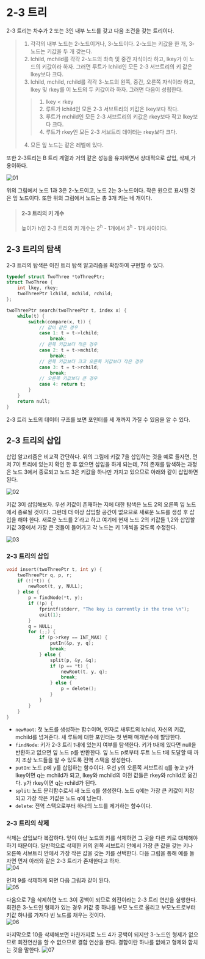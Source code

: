 # 2-3 트리

2-3 트리는 차수가 2 또는 3인 내부 노드를 갖고 다음 조건을 갖는 트리이다.

> 1. 각각의 내부 노드는 2-노드이거나, 3-노드이다. 2-노드는 키값을 한 개, 3-노드는 키값을 두 개 갖는다.
> 2. lchild, mchild를 각각 2-노드의 촤측 및 중간 자식이라 하고, lkey가 이 노드의 키값이라 하자. 그러면 루트가 lchild인 모든 2-3 서브트리의 키 값은 lkey보다 크다.
> 3. lchild, mchild, rchild를 각각 3-노드의 왼쪽, 중간, 오른쪽 자식이라 하고, lkey 및 rkey를 이 노드의 두 키값이라 하자. 그러면 다음이 성립한다.  
>>  1) lkey < rkey  
>> 2) 루트가 lchild인 모든 2-3 서브트리의 키값은 lkey보다 작다.  
>> 3) 루트가 mchild인 모든 2-3 서브트리의 키값은 rkey보다 작고 lkey보다 크다.  
>> 4) 루트가 rkey인 모든 2-3 서브트리 데이터는 rkey보다 크다.
> 4. 모든 잎 노드는 같은 레벨에 있다.

또한 2-3트리는 B 트리 계열과 거의 같은 성능을 유지하면서 상대적으로 삽입, 삭제,가 용이하다.

![01](images/01.png)

위의 그림에서 노드 1과 3은 2-노드이고, 노드 2는 3-노드이다. 작은 원으로 표시된 것은 잎 노드이다. 또한 위의 그림에서 노드는 총 3개 키는 네 개이다.


> #### 2-3 트리의 키 개수
> 높이가 h인 2-3 트리의 키 개수는 2<sup>h</sup> - 1개에서 3<sup>h</sup> - 1개 사이이다.

## 2-3 트리의 탐색

2-3 트리의 탐색은 이진 트리 탐색 알고리즘을 확장하여 구현할 수 있다.

~~~c
typedef struct TwoThree *toThreePtr;
struct TwoThree {
    int lkey, rkey;
    twoThreePtr lchild, mchild, rchild;
};

twoThreePtr search(twoThreePtr t, index x) {
    while(t) {
        switch(compare(x, t)) {
            // 값이 같은 경우
            case 1: t = t->lchild;
                break;
            // 왼쪽 키값보다 작은 경우
            case 2: t = t->mchild;
                break;
            // 왼쪽 키값보다 크고 오른쪽 키값보다 작은 경우
            case 3: t = t->rchild;
                break;
            // 오른쪽 키값보다 큰 경우
            case 4: return t;
        }
    }
    return null;
}
~~~

2-3 트리 노드의 데이터 구조를 보면 포인터를 세 개까지 가질 수 있음을 알 수 있다.

## 2-3 트리의 삽입

삽입 알고리즘은 비교적 간단하다. 위의 그림에 키값 7을 삽입하는 것을 예로 들자면, 먼저 7이 트리에 있는지 확인 한 후 없으면 삽입을 하게 되는데, 7의 존재를 탐색하는 과정은 노드 3에서 종료되고 노드 3은 키값을 하나만 가지고 있으므로 아래와 같이 삽입하면 된다.

![02](images/02.png)

키값 3이 삽입해보자. 우선 키값이 존재하는 지에 대한 탐색은 노드 2의 오른쪽 잎 노드에서 종료될 것이다. 그런데 더 이상 삽입할 공간이 없으므로 새로운 노드를 생성 후 삽입을 해야 한다. 새로운 노드를 2`라고 하고 여기에 현재 노드 2의 키값들 1,2와 삽입할 키값 3중에서 가장 큰 것들이 들어가고 각 노드는 키 1개씩을 갖도록 수정한다. 

![03](images/03.png)

### 2-3 트리의 삽입
~~~c
void insert(twoThreePtr t, int y) {
    twoThreePtr q, p, r;
    if (!(*t)) {
        newRoot(t, y, NULL);
    } else {
        p = findNode(*t, y);
        if (!p) {
            fprintf(stderr, "The key is currently in the tree \n");
            exit(1);
        }
        q = NULL;
        for (;;) {
            if (p->rkey == INT_MAX) {
                putIn(&p, y, q);
                break;
            } else {
                split(p, &y, &q);
                if (p == *t) {
                    newRoot(t, y, q);
                    break;
                } else {
                    p = delete();
                }
            }
        }
    }
}
~~~

* `newRoot`: 첫 노드를 생성하는 함수이며, 인자로 새루트의 lchild, 자신의 키값, mchild를 넘겨준다. 새 루트에 대한 포인터는 첫 번째 매개변수에 할당한다.
* `findNode`: 키가 2-3 트리 t내에 있는지 여부를 탐색한다. 키가 t내에 있다면 null을 반환하고 없으면 잎 노드 p를 반환한다. 잎 노드 p로부터 루트 노드 t에 도달할 때 까지 조상 노드들을 알 수 있도록 전역 스택을 생성한다.
* `putIn`: 노드 p에 y를 삽입하는 함수이다. 우선 y의 오른쪽 서브트리 q를 놓고 y가 lkey이면 q는 mchild가 되고, lkey와 mchild의 이전 값들은 rkey와 rchild로 옮긴다. y가 rkey이면 q는 rchild가 된다.
* `split`: 노드 분리함수로서 새 노드 q를 생성한다. 노드 q에는 가장 큰 키값이 저장되고 가장 작은 키값은 노드 q에 남는다.
* `delete`: 전역 스택으로부터 하나의 노드를 제거하는 함수이다.

### 2-3 트리의 삭제

삭제는 삽입보다 복잡하다. 잎이 아닌 노드의 키를 삭제하면 그 곳을 다른 키로 대체해야 하기 때문이다. 일반적으로 삭제한 키의 왼쪽 서브트리 안에서 가장 큰 값을 갖는 키나 오른쪽 서브트리 안에서 가장 작은 값을 갖는 키를 선택한다. 다음 그림을 통해 예를 들자면 먼저 아래와 같은 2-3 트리가 존재한다고 하자.  
![04](images/04.png)

먼저 9를 삭제하게 되면 다음 그림과 같이 된다.  
![05](images/05.png)

다음으로 7을 삭제하면 노드 3이 공백이 되므로 회전이라는 2-3 트리 연산을 실행한다. 회전은 3-노드인 형제가 있는 경우 키값 중 하나를 부모 노드로 올리고 부모노드로부터 키값 하나를 가져다 빈 노드를 채우는 것이다.  
![06](images/06.png)

마지막으로 10을 삭제해보면 마찬가지로 노드 4가 공백이 되지만 3-노드인 형제가 없으므로 회전연산을 할 수 없으므로 결합 연산을 한다. 결합이란 하나를 없애고 형제와 합치는 것을 말한다.
![07](images/07.png)